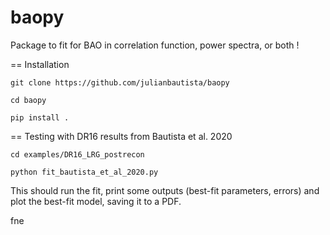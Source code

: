 # baopy
Package to fit for BAO in correlation function, power spectra, or both !

== Installation

`git clone https://github.com/julianbautista/baopy`

`cd baopy`

`pip install .`

== Testing with DR16 results from Bautista et al. 2020

`cd examples/DR16_LRG_postrecon`

`python fit_bautista_et_al_2020.py` 

This should run the fit, print some outputs (best-fit parameters, errors) and plot the best-fit model, saving it to a PDF. 

fne
